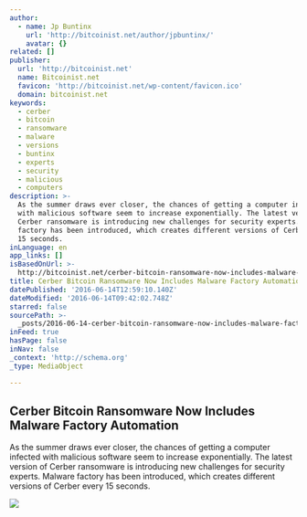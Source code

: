```yaml
---
author:
  - name: Jp Buntinx
    url: 'http://bitcoinist.net/author/jpbuntinx/'
    avatar: {}
related: []
publisher:
  url: 'http://bitcoinist.net'
  name: Bitcoinist.net
  favicon: 'http://bitcoinist.net/wp-content/favicon.ico'
  domain: bitcoinist.net
keywords:
  - cerber
  - bitcoin
  - ransomware
  - malware
  - versions
  - buntinx
  - experts
  - security
  - malicious
  - computers
description: >-
  As the summer draws ever closer, the chances of getting a computer infected
  with malicious software seem to increase exponentially. The latest version of
  Cerber ransomware is introducing new challenges for security experts. Malware
  factory has been introduced, which creates different versions of Cerber every
  15 seconds.
inLanguage: en
app_links: []
isBasedOnUrl: >-
  http://bitcoinist.net/cerber-bitcoin-ransomware-now-includes-malware-factory-automation/
title: Cerber Bitcoin Ransomware Now Includes Malware Factory Automation
datePublished: '2016-06-14T12:59:10.140Z'
dateModified: '2016-06-14T09:42:02.748Z'
starred: false
sourcePath: >-
  _posts/2016-06-14-cerber-bitcoin-ransomware-now-includes-malware-factory-autom.md
inFeed: true
hasPage: false
inNav: false
_context: 'http://schema.org'
_type: MediaObject

---
```

<article style=""><h1>Cerber Bitcoin Ransomware Now Includes Malware Factory Automation</h1><p>As the summer draws ever closer, the chances of getting a computer infected with malicious software seem to increase exponentially. The latest version of Cerber ransomware is introducing new challenges for security experts. Malware factory has been introduced, which creates different versions of Cerber every 15 seconds.</p><img src="http://bitcoinist.net/wp-content/uploads/2016/06/shutterstock_434299165.jpg" /></article>